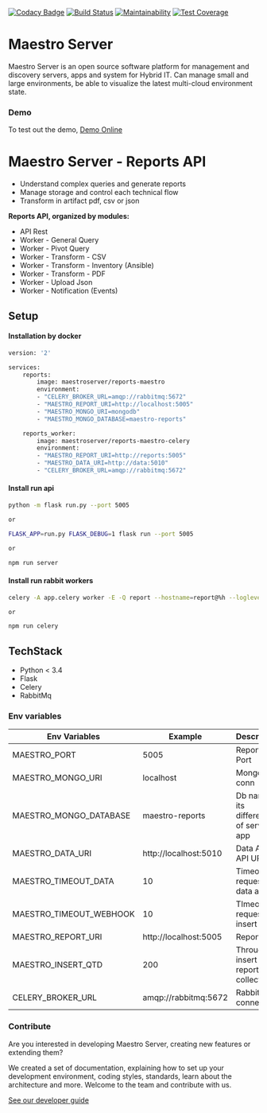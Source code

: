 [![Codacy Badge](https://api.codacy.com/project/badge/Grade/d5272664aa1f46e08d99aa13c695e663)](https://www.codacy.com/app/maestro/report-app?utm_source=github.com&amp;utm_medium=referral&amp;utm_content=maestro-server/report-app&amp;utm_campaign=Badge_Grade)
[![Build Status](https://travis-ci.org/maestro-server/report-app.svg?branch=master)](https://travis-ci.org/maestro-server/report-app)
[![Maintainability](https://api.codeclimate.com/v1/badges/d30df800647b4c898f42/maintainability)](https://codeclimate.com/github/maestro-server/report-app/maintainability)
[![Test Coverage](https://api.codeclimate.com/v1/badges/d30df800647b4c898f42/test_coverage)](https://codeclimate.com/github/maestro-server/report-app/test_coverage)

# Maestro Server #

Maestro Server is an open source software platform for management and discovery servers, apps and system for Hybrid IT. Can manage small and large environments, be able to visualize the latest multi-cloud environment state.

### Demo ###
To test out the demo, [Demo Online](http://demo.maestroserver.io "Demo Online")

# Maestro Server - Reports API #

* Understand complex queries and generate reports
* Manage storage and control each technical flow
* Transform in artifact pdf, csv or json

**Reports API, organized by modules:**

* API Rest
* Worker - General Query
* Worker - Pivot Query
* Worker - Transform - CSV
* Worker - Transform - Inventory (Ansible)
* Worker - Transform - PDF
* Worker - Upload Json
* Worker - Notification (Events)

## Setup ##

#### Installation by docker ####

```bash
version: '2'

services:
    reports:
        image: maestroserver/reports-maestro
        environment:
        - "CELERY_BROKER_URL=amqp://rabbitmq:5672"
        - "MAESTRO_REPORT_URI=http://localhost:5005"
        - "MAESTRO_MONGO_URI=mongodb"
        - "MAESTRO_MONGO_DATABASE=maestro-reports"

    reports_worker:
        image: maestroserver/reports-maestro-celery
        environment:
        - "MAESTRO_REPORT_URI=http://reports:5005"
        - "MAESTRO_DATA_URI=http://data:5010"
        - "CELERY_BROKER_URL=amqp://rabbitmq:5672"
```

#### Install run api ####

```bash
python -m flask run.py --port 5005

or

FLASK_APP=run.py FLASK_DEBUG=1 flask run --port 5005

or

npm run server
```

#### Install run rabbit workers ####

```bash
celery -A app.celery worker -E -Q report --hostname=report@%h --loglevel=info

or

npm run celery
```

## TechStack ##
* Python < 3.4
* Flask
* Celery
* RabbitMq

### Env variables ###

| Env Variables          | Example               | Description                             |
|------------------------|-----------------------|-----------------------------------------|
| MAESTRO_PORT           | 5005                  | Reports API Port                        |
| MAESTRO_MONGO_URI      | localhost             | Mongo Url conn                          |
| MAESTRO_MONGO_DATABASE | maestro-reports       | Db name, its differente of servers-app  |
| MAESTRO_DATA_URI       | http://localhost:5010 | Data APP - API URL                      |
| MAESTRO_TIMEOUT_DATA   | 10                    | Timeout for request data api            |
| MAESTRO_TIMEOUT_WEBHOOK| 10                    | TImeout for request insert api          | 
| MAESTRO_REPORT_URI     | http://localhost:5005 | Report api                              |
| MAESTRO_INSERT_QTD     | 200                   | Throughput insert in reports collection |
| CELERY_BROKER_URL      | amqp://rabbitmq:5672  | RabbitMQ connection                     |

### Contribute ###

Are you interested in developing Maestro Server, creating new features or extending them?

We created a set of documentation, explaining how to set up your development environment, coding styles, standards, learn about the architecture and more. Welcome to the team and contribute with us.

[See our developer guide](http://docs.maestroserver.io/en/latest/contrib.html)
